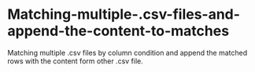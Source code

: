 # Matching-multiple-.csv-files-and-append-the-content-to-matches
Matching multiple .csv files by column condition and append the matched rows with the content form other .csv file.
